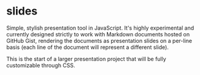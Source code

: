 # slides
Simple, stylish presentation tool in JavaScript. It's highly experimental and currently designed strictly to work with Markdown documents hosted on GitHub Gist, rendering the documents as presentation slides on a per-line basis (each line of the document will represent a different slide).  

This is the start of a larger presentation project that will be fully customizable through CSS.